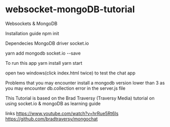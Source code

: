 # websocket-mongoDB-tutorial
Websockets & MongoDB

Installation guide
npm init

Dependecies
MongoDB driver
socket.io

yarn add mongodb socket.io --save

To run this app
yarn install
yarn start

open two windows(click index.html twice) to test the chat app

Problems that you may encounter
install a mongodb version lower than 3 as you may encounter db.collection error in the server.js file

This Tutorial is based on the Brad Traversy (Traversy Media) tutorial on using socket.io & mongoDB
as learning guide

links 
https://www.youtube.com/watch?v=hrRue5Rt6Is
https://github.com/bradtraversy/mongochat
